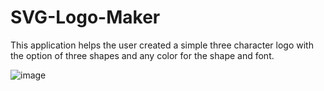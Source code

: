 # SVG-Logo-Maker

This application helps the user created a simple three character logo with the option of three shapes and any color for the shape and font.

![image](https://github.com/marczykv/SVG-Logo-Maker/assets/134178485/c9576348-ceb9-4a36-b0fe-b793573b0093)
